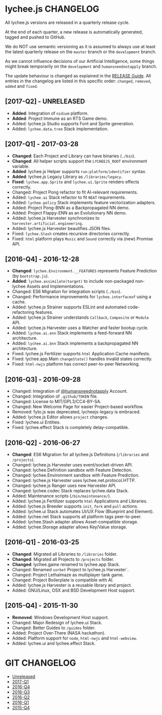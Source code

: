 
# lychee.js CHANGELOG

All lychee.js versions are released in a quarterly release cycle.

At the end of each quarter, a new release is automatically 
generated, tagged and pushed to GitHub.

We do NOT use semantic versioning as it is assumed to always use
at least the latest quarterly release on the `master` branch or
the `development` branch.

As we cannot influence decisions of our Artificial Intelligence,
some things might break temporarily on the `development` and
`humansneednotapply` branch.

The update behaviour is changed as explained in the
[RELEASE Guide](./guides/RELEASE.md). All entries in the changelog
are listed in this specific order: `changed`, `removed`, `added`
and `fixed`.


## [2017-Q2] - UNRELEASED

- **Added**: Integration of `nidium` platform.
- **Added**: Project Immune as an RTS Game demo.
- Added: lychee.js Studio supports Font and Sprite generation.
- Added: `lychee.data.tree` Stack implementation.


## [2017-Q1] - 2017-03-28

- **Changed**: Each Project and Library can have binaries (`./bin`).
- **Changed**: All helper scripts support the `LYCHEEJS_ROOT` environment variable.
- **Added**: lychee.js Helper supports `run:platform/identifier` syntax.
- **Added**: lychee.js Legacy Library as `/libraries/legacy`.
- **Fixed**: `lychee.app.Sprite` and `lychee.ui.Sprite` renders effects correctly.
- Changed: Project Pong refactor to fit AI-relevant requirements.
- Added: `lychee.ai` Stack refactor to fit `NEAT` requirements.
- Added: `lychee.policy` Stack implements feature vectorization adapters.
- Added: Project Pong-BNN as a Backpropagated NN demo.
- Added: Project Flappy-ENN as an Evolutionary NN demo.
- Added: lychee.js Harvester synchronizes to `harvester.artificial.engineering`.
- Added: lychee.js Harvester beautifies JSON files.
- Fixed: `lychee.Stash` creates recursive directories correctly.
- Fixed: `html` platform plays `Music` and `Sound` correctly via (new) Promise API.


## [2016-Q4] - 2016-12-28

- **Changed**: `lychee.Environment.__FEATURES` represents Feature Prediction (by `bootstrap.js`).
- **Added**: `lychee.assimilate(target)` to include non-packaged non-lychee Assets and Implementations.
- Changed: ES6 Migration for integration scripts (`./bin`).
- Changed: Performance improvements for `lychee.interfaceof` using a cache.
- Added: lychee.js Strainer supports ESLint and automated code-refactoring features.
- Added: lychee.js Strainer understands `Callback`, `Composite` or `Module` API.
- Added: lychee.js Harvester uses a Watcher and faster bootup cycle.
- Added: `lychee.ai.enn` Stack implements a feed-forward NN architecture.
- Added: `lychee.ai.bnn` Stack implements a backpropagated NN architecture.
- Fixed: lychee.js Fertilizer supports `html` Application Cache manifests.
- Fixed: lychee.app.Main `changeState()` handles invalid states correctly.
- Fixed: `html-nwjs` platform has correct peer-to-peer Networking.


## [2016-Q3] - 2016-09-28

- Changed: Integration of [@humansneednotapply](https://github.com/humansneednotapply) Account.
- Changed: Integration of `.github/TOKEN` file.
- Changed: License to MIT/GPL3/CC4-BY-SA.
- Changed: New Welcome Page for easier Project-based workflow.
- Removed: fyto.js was deprecated, lycheejs-legacy is embraced.
- Added: lychee.js Editor allows `project` changes.
- Fixed: lychee.ui Entities.
- Fixed: lychee.effect Stack is completely delay-compatible.


## [2016-Q2] - 2016-06-27

- **Changed**: ES6 Migration for all lychee.js Definitions (`/libraries` and `/projects`).
- Changed: lychee.js Harvester uses event/socket-driven API.
- Changed: lychee.Definition sandbox with Feature Detection.
- Changed: lychee.Environment sandbox with Feature Prediction.
- Changed: lychee.js Harvester uses lychee.net.protocol.HTTP.
- Changed: lychee.js Ranger uses new Harvester API.
- Changed: lychee.codec Stack replaces lychee.data Stack.
- Added: Maintenance scripts (`/bin/maintenance/`).
- Added: lychee.js Fertilizer supports `html` Applications and Libraries.
- Added: lychee.js Breeder supports `init`, `fork` and `pull` actions.
- Added: lychee.ui Stack automates UI/UX Flow (Blueprint and Element).
- Added: lychee.net Stack supports all platform tags peer-to-peer.
- Added: lychee.Stash adapter allows Asset-compatible storage.
- Added: lychee.Storage adapter allows Key/Value storage.


## [2016-Q1] - 2016-03-25

- **Changed**: Migrated all Libraries to `/libraries` folder.
- **Changed**: Migrated all Projects to `/projects` folder.
- **Changed**: lychee.game renamed to lychee.app Stack.
- Changed: Renamed `sorbet` Project to lychee.js Harvester`.
- Changed: Project Lethalmaze as multiplayer tank game.
- Changed: Project Boilerplate is compatible with AI.
- Added: lychee.js Harvester is a reusable library and project.
- Added: GNU/Linux, OSX and BSD Development Host support.


## [2015-Q4] - 2015-11-30

- **Removed**: Windows Development Host support.
- Changed: Major Redesign of lychee.ui Stack.
- Changed: Better Guides to `/guides` folder.
- Added: Project Over-There (NASA hackathon).
- Added: Platform support for `node`, `html-nwjs` and `html-webview`.
- Added: lychee.ui and lychee.effect Stack.


# GIT CHANGELOG

- [Unreleased](https://github.com/Artificial-Engineering/lycheejs/compare/2017-Q1...HEAD)
- [2017-Q1](https://github.com/Artificial-Engineering/lycheejs/compare/2016-Q4...2017-Q1)
- [2016-Q4](https://github.com/Artificial-Engineering/lycheejs/compare/2016-Q3...2016-Q4)
- [2016-Q3](https://github.com/Artificial-Engineering/lycheejs/compare/2016-Q2...2016-Q3)
- [2016-Q2](https://github.com/Artificial-Engineering/lycheejs/compare/2016-Q1...2016-Q2)
- [2016-Q1](https://github.com/Artificial-Engineering/lycheejs/compare/2015-Q4...2016-Q1)
- [2015-Q4](https://github.com/Artificial-Engineering/lycheejs/compare/a285915ac5ac541b622fece52a039fbf2051f469...2015-Q4)

